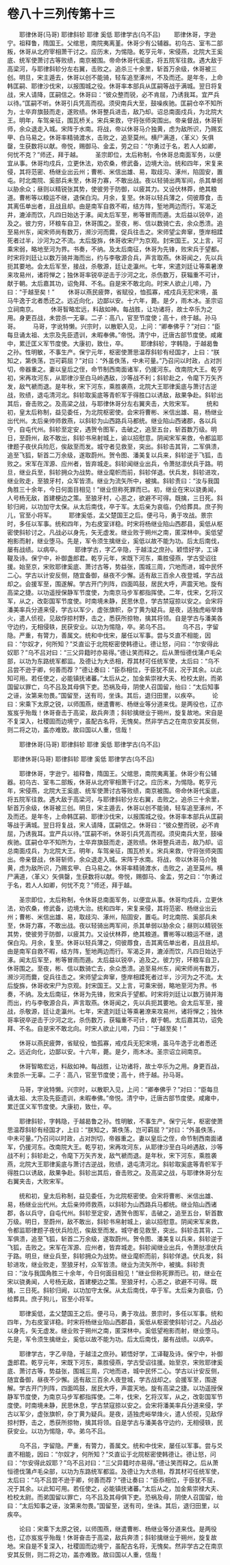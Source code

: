 # 卷八十三列传第十三

　　耶律休哥(马哥) 耶律斜轸 耶律 奚低 耶律学古(乌不吕) 　　耶律休哥，字逊宁。祖释鲁，隋国王。父绾思，南院夷离堇。休哥少有公辅器。初乌古、室韦二部叛，休哥从北府宰相萧干讨之。应历末，为惕隐。乾亨元年，宋侵燕，北院大王奚底、统军使萧讨古等败绩，南京被围。帝命休哥代奚底，将五院军往救。遇大敌于高梁河，与耶律斜轸分左右翼，击败之。追杀三十余里，斩首万余级，休哥被三创。明旦，宋主遁去，休哥以创不能骑，轻车追至涿州，不及而还。是年冬，上命韩匡嗣、耶律沙伐宋，以报围城之役。休哥率本部兵从匡嗣等战于满城。翌日将复战，宋人请降，匡嗣信之。休哥曰：“彼众整而锐，必不肯屈，乃诱我耳。宜严兵以待。”匡嗣不听。休哥引兵凭高而视。须臾南兵大至，鼓噪疾驰。匡嗣仓卒不知所为，士卒弃旗鼓而走，遂败绩。休哥整兵进击，敌乃却。诏总南面戍兵，为北院大王。明年，车驾亲征，围瓦桥关。宋兵来救，守将张师突围出。帝亲督战，休哥斩师，余众退走入城。宋阵于水南。将战，帝以休哥马介独黄，虑为敌所识，乃赐玄甲、白马易之。休哥率精骑渡水，击败之，追至莫州。横尸满道，〈革义〉矢俱罄，生获数将以献。帝悦，赐御马、金盂，劳之曰：“尔勇过于名，若人人如卿，何忧不克？”师还，拜于越。 　　圣宗即位，太后称制，令休哥总南面军务，以便宜从事。休哥均戍兵，立更休法，劝农桑，修武备，边境大治。统和四年，宋复来侵，其将范密、杨继业出云州；曹彬、米信出雄、易，取歧沟、涿州，陷固安，置屯。时北南院、奚部兵未至，休哥力寡，不敢出战。夜以轻骑出两军间，杀其单弱以胁余众；昼则以精锐张其势，使彼劳于防御，以疲其力。又设伏林莽，绝其粮道。曹彬等以粮运不继，退保白沟。月余，复至。休哥以轻兵薄之，伺彼蓐食，击其离伍单出者，且战且却。由是南军自救不暇，结方阵，堑地两边而行。军渴乏井，漉淖而饮，凡四日始达于涿。闻太后军至，彬等冒雨而遁。太后益以锐卒，追及之。彼力穷，环粮车自卫，休哥围之。至夜，彬、信以数骑亡去，余众悉溃。追至易州东，闻宋师尚有数万，濒沙河而爨，促兵往击之。宋师望尘奔窜，堕岸相蹂死者过半，沙河为之不流。太后旋旆，休哥收宋尸为京观。封宋国王。又上言，可乘宋弱，略地至河为界。书奏，不纳。及太后南征，休哥为先锋，败宋兵于望都。时宋将刘廷让以数万骑并海而出，约与李敬源合兵，声言取燕。休哥闻之，先以兵扼其要地。会太后军至，接战，杀敬源，廷让走瀛州。七年，宋遣刘廷让等乘暑潦来攻易州，诸将惮之；独休哥率锐卒逆击于沙河之北，杀伤数万，获辎重不可计，献于朝。太后嘉其功，诏免拜、不名。自是宋不敢北向。时宋人欲止儿啼，乃曰：“于越至矣！” 　　休哥以燕民疲弊，省赋役，恤孤寡，戒戍兵无犯宋境，虽马牛逸于北者悉还之。远近向化，边鄙以安。十六年，薨。是夕，雨木冰。圣宗诏立祠南京。 　　休哥智略宏远，料敌如神。每战胜，让功诸将，故士卒乐为之用。身更百战，未尝杀一无辜。二子：高八，官至节度使；高十，终于越。孙马哥。 　　马哥，字讹特懒。兴宗时，以散职入见，上问：“卿奉佛乎？”对曰：“臣每旦诵太祖、太宗及先臣遗训，未暇奉佛。”帝悦。清宁中，迁唐古部节度使。咸雍中，累迁匡义军节度使。大康初，致仕，卒。 　　耶律斜轸，字韩隐，于越曷鲁之孙。性明敏，不事生产。保宁元年，枢密使萧思温荐斜轸有经国才，上曰：“朕知之，第佚荡，岂可羁屈？”对曰：“外虽佚荡，中未可量。”乃召问以时政，占对剀切，帝器重之。妻以皇后之侄，命节制西南面诸军，仍援河东。改南院大王。乾亨初，宋再攻河东，从耶律沙至白马岭遇敌，沙等战不利；斜轸赴之，令麾下万矢齐发，敌气褫而退。是年秋，宋下河东，乘胜袭燕，北院大王耶律奚底与萧讨古逆战，败绩，退屯清河北。斜轸取奚底等青帜军于得胜口以诱敌，敌果争赴。斜轸出其后，奋击败之。及高梁之战，与耶律休哥分左右翼夹击，大败宋军。 　　统和初，皇太后称制，益见委任，为北院枢密使。会宋将曹彬、米信出雄、易，杨继业出代州。太后亲帅师救燕，以斜轸为山西路兵马都统。继业陷山西诸郡，各以兵守，自屯代州。斜轸至定安，遇贺令图军，击破之，追至五台，斩首数万级。明日，至蔚州，敌不敢出，斜轸书帛射城上，谕以招慰意。阴闻宋军来救，令都监耶律题子夜伏兵险厄，俟敌至而发。城守者见救至，突出。斜轸击其背，二军俱溃，追至飞狐，斩首二万余级，遂取蔚州。贺令图、潘美复以兵来，斜轸逆于飞狐，击败之。宋军在浑源、应州者，皆弃城走。斜轸闻继业出兵，令萧挞凛伏兵于路。明旦，继业兵至，斜轸拥众为战势。继业麾帜而前，斜轸佯退。伏兵发，斜轸进攻，继业败走，至狼牙村，众军皆溃。继业为流矢所中，被擒。斜轸责曰：“汝与我国角胜三十余年，今日何面目相见！”继业但称死罪而已。初，继业在宋以骁勇闻，人号杨无敌，首建梗边之策。至狼牙村，心恶之，欲避不可得。既擒，三日死。斜轸归阙，以功加守太保。从太后南伐，卒于军。太后亲为哀临，仍给葬具。庶子狗儿，官至小将军。 　　耶律奚低，孟父楚国王之后。便弓马，勇于攻战。景宗时，多任以军事。统和四年，为右皮室详稳。时宋将杨继业陷山西郡县，奚低从枢密使斜轸讨之。凡战必以身先，矢无虚发。继业败于朔州之南，匿深林中。奚低望袍影而射，继业堕马。先是，军令须生擒继业，奚低以故不能为功。后太后南伐，屡有战绩。以病卒。 　　耶律学古，字乙辛隐，于越洼之庶孙。颖悟好学，工译鞮及诗。保宁中，补御盏郎君。乾亨元年，宋既下河东，乘胜侵燕，学古受诏往援。始至京，宋败耶律奚底、萧讨古等，势益张，围城三周，穴地而进，城中民怀二心。学古以计安反侧，随宜备御，昼夜不少懈。适有敌三百余人夜登城，学古战却之。会援军至，围遂解。学古开门列阵，四面鸣鼓，居民大呼，声震天地。旋有高梁之捷。以功遥授保静军节度使，为南京马步军都指挥使。二年，伐宋，乞将汉军，从之，改彰国军节度使。时南境未静，民思休息，学古禁寇掠以安之。会宋将潘美率兵分道来侵，学古以军少，虚张旗帜，杂丁黄为疑兵。是夜，适独虎峪举烽火，遣人侦视，见敌俘掠村野，击之，悉获所掠物，擒其将领。自是学古与潘美各守边约，无相侵轶，民获安业。以功为惕隐，卒。弟乌不吕。 　　乌不吕，字留隐。严重，有膂力，善属文。统和中伐宋，屡任以军事。尝与爻直不相能，因曰：“尔奴才，何所知？”爻直讼于北院枢密使韩德让。德让怒，问曰：“尔安得此奴耶？”乌不吕对曰：“三父异籍时亦易得。”德让笑而释之。后从萧恒德伐蒲卢毛朵部，以功为东路统军都监。及德让为大丞相，荐其材可任统军使，太后曰：“乌不吕尝不逊于卿，何善而荐？”德让奏曰：“臣忝相位，于臣犹不屈，况于其余。以此知可用。若任使之，必能镇抚诸蕃。”太后从之，加金紫崇禄大夫、检校太尉。而弟国留以罪亡，乌不吕及其母俱下吏。恐祸及母，阴使人召国留，绐曰：“太后知事之诬，汝第来勿畏。”国留至，送有司，坐诛。其后，退归田里，以疾卒。 　　论曰：宋乘下太原之锐，以师围燕，继遣曹彬、杨继业等分道来伐。是两役也，辽亦岌岌乎殆哉！休哥奋击于高梁，敌兵奔溃；斜轸擒继业于朔州，旋复故地。宋自是不复深入，社稷固而边境宁，虽配古名将，无愧矣。然非学古之在南京安其反侧，则二将之功，盖亦难致。故曰国以人重，信哉！  

　　耶律休哥(马哥) 耶律斜轸 耶律 奚低 耶律学古(乌不吕)

　耶律休哥(马哥) 耶律斜轸 耶律 奚低 耶律学古(乌不吕)

　　耶律休哥，字逊宁。祖释鲁，隋国王。父绾思，南院夷离堇。休哥少有公辅器。初乌古、室韦二部叛，休哥从北府宰相萧干讨之。应历末，为惕隐。乾亨元年，宋侵燕，北院大王奚底、统军使萧讨古等败绩，南京被围。帝命休哥代奚底，将五院军往救。遇大敌于高梁河，与耶律斜轸分左右翼，击败之。追杀三十余里，斩首万余级，休哥被三创。明旦，宋主遁去，休哥以创不能骑，轻车追至涿州，不及而还。是年冬，上命韩匡嗣、耶律沙伐宋，以报围城之役。休哥率本部兵从匡嗣等战于满城。翌日将复战，宋人请降，匡嗣信之。休哥曰：“彼众整而锐，必不肯屈，乃诱我耳。宜严兵以待。”匡嗣不听。休哥引兵凭高而视。须臾南兵大至，鼓噪疾驰。匡嗣仓卒不知所为，士卒弃旗鼓而走，遂败绩。休哥整兵进击，敌乃却。诏总南面戍兵，为北院大王。明年，车驾亲征，围瓦桥关。宋兵来救，守将张师突围出。帝亲督战，休哥斩师，余众退走入城。宋阵于水南。将战，帝以休哥马介独黄，虑为敌所识，乃赐玄甲、白马易之。休哥率精骑渡水，击败之，追至莫州。横尸满道，〈革义〉矢俱罄，生获数将以献。帝悦，赐御马、金盂，劳之曰：“尔勇过于名，若人人如卿，何忧不克？”师还，拜于越。

　　圣宗即位，太后称制，令休哥总南面军务，以便宜从事。休哥均戍兵，立更休法，劝农桑，修武备，边境大治。统和四年，宋复来侵，其将范密、杨继业出云州；曹彬、米信出雄、易，取歧沟、涿州，陷固安，置屯。时北南院、奚部兵未至，休哥力寡，不敢出战。夜以轻骑出两军间，杀其单弱以胁余众；昼则以精锐张其势，使彼劳于防御，以疲其力。又设伏林莽，绝其粮道。曹彬等以粮运不继，退保白沟。月余，复至。休哥以轻兵薄之，伺彼蓐食，击其离伍单出者，且战且却。由是南军自救不暇，结方阵，堑地两边而行。军渴乏井，漉淖而饮，凡四日始达于涿。闻太后军至，彬等冒雨而遁。太后益以锐卒，追及之。彼力穷，环粮车自卫，休哥围之。至夜，彬、信以数骑亡去，余众悉溃。追至易州东，闻宋师尚有数万，濒沙河而爨，促兵往击之。宋师望尘奔窜，堕岸相蹂死者过半，沙河为之不流。太后旋旆，休哥收宋尸为京观。封宋国王。又上言，可乘宋弱，略地至河为界。书奏，不纳。及太后南征，休哥为先锋，败宋兵于望都。时宋将刘廷让以数万骑并海而出，约与李敬源合兵，声言取燕。休哥闻之，先以兵扼其要地。会太后军至，接战，杀敬源，廷让走瀛州。七年，宋遣刘廷让等乘暑潦来攻易州，诸将惮之；独休哥率锐卒逆击于沙河之北，杀伤数万，获辎重不可计，献于朝。太后嘉其功，诏免拜、不名。自是宋不敢北向。时宋人欲止儿啼，乃曰：“于越至矣！”

　　休哥以燕民疲弊，省赋役，恤孤寡，戒戍兵无犯宋境，虽马牛逸于北者悉还之。远近向化，边鄙以安。十六年，薨。是夕，雨木冰。圣宗诏立祠南京。

　　休哥智略宏远，料敌如神。每战胜，让功诸将，故士卒乐为之用。身更百战，未尝杀一无辜。二子：高八，官至节度使；高十，终于越。孙马哥。

　　马哥，字讹特懒。兴宗时，以散职入见，上问：“卿奉佛乎？”对曰：“臣每旦诵太祖、太宗及先臣遗训，未暇奉佛。”帝悦。清宁中，迁唐古部节度使。咸雍中，累迁匡义军节度使。大康初，致仕，卒。

　　耶律斜轸，字韩隐，于越曷鲁之孙。性明敏，不事生产。保宁元年，枢密使萧思温荐斜轸有经国才，上曰：“朕知之，第佚荡，岂可羁屈？”对曰：“外虽佚荡，中未可量。”乃召问以时政，占对剀切，帝器重之。妻以皇后之侄，命节制西南面诸军，仍援河东。改南院大王。乾亨初，宋再攻河东，从耶律沙至白马岭遇敌，沙等战不利；斜轸赴之，令麾下万矢齐发，敌气褫而退。是年秋，宋下河东，乘胜袭燕，北院大王耶律奚底与萧讨古逆战，败绩，退屯清河北。斜轸取奚底等青帜军于得胜口以诱敌，敌果争赴。斜轸出其后，奋击败之。及高梁之战，与耶律休哥分左右翼夹击，大败宋军。

　　统和初，皇太后称制，益见委任，为北院枢密使。会宋将曹彬、米信出雄、易，杨继业出代州。太后亲帅师救燕，以斜轸为山西路兵马都统。继业陷山西诸郡，各以兵守，自屯代州。斜轸至定安，遇贺令图军，击破之，追至五台，斩首数万级。明日，至蔚州，敌不敢出，斜轸书帛射城上，谕以招慰意。阴闻宋军来救，令都监耶律题子夜伏兵险厄，俟敌至而发。城守者见救至，突出。斜轸击其背，二军俱溃，追至飞狐，斩首二万余级，遂取蔚州。贺令图、潘美复以兵来，斜轸逆于飞狐，击败之。宋军在浑源、应州者，皆弃城走。斜轸闻继业出兵，令萧挞凛伏兵于路。明旦，继业兵至，斜轸拥众为战势。继业麾帜而前，斜轸佯退。伏兵发，斜轸进攻，继业败走，至狼牙村，众军皆溃。继业为流矢所中，被擒。斜轸责曰：“汝与我国角胜三十余年，今日何面目相见！”继业但称死罪而已。初，继业在宋以骁勇闻，人号杨无敌，首建梗边之策。至狼牙村，心恶之，欲避不可得。既擒，三日死。斜轸归阙，以功加守太保。从太后南伐，卒于军。太后亲为哀临，仍给葬具。庶子狗儿，官至小将军。

　　耶律奚低，孟父楚国王之后。便弓马，勇于攻战。景宗时，多任以军事。统和四年，为右皮室详稳。时宋将杨继业陷山西郡县，奚低从枢密使斜轸讨之。凡战必以身先，矢无虚发。继业败于朔州之南，匿深林中。奚低望袍影而射，继业堕马。先是，军令须生擒继业，奚低以故不能为功。后太后南伐，屡有战绩。以病卒。

　　耶律学古，字乙辛隐，于越洼之庶孙。颖悟好学，工译鞮及诗。保宁中，补御盏郎君。乾亨元年，宋既下河东，乘胜侵燕，学古受诏往援。始至京，宋败耶律奚底、萧讨古等，势益张，围城三周，穴地而进，城中民怀二心。学古以计安反侧，随宜备御，昼夜不少懈。适有敌三百余人夜登城，学古战却之。会援军至，围遂解。学古开门列阵，四面鸣鼓，居民大呼，声震天地。旋有高梁之捷。以功遥授保静军节度使，为南京马步军都指挥使。二年，伐宋，乞将汉军，从之，改彰国军节度使。时南境未静，民思休息，学古禁寇掠以安之。会宋将潘美率兵分道来侵，学古以军少，虚张旗帜，杂丁黄为疑兵。是夜，适独虎峪举烽火，遣人侦视，见敌俘掠村野，击之，悉获所掠物，擒其将领。自是学古与潘美各守边约，无相侵轶，民获安业。以功为惕隐，卒。弟乌不吕。

　　乌不吕，字留隐。严重，有膂力，善属文。统和中伐宋，屡任以军事。尝与爻直不相能，因曰：“尔奴才，何所知？”爻直讼于北院枢密使韩德让。德让怒，问曰：“尔安得此奴耶？”乌不吕对曰：“三父异籍时亦易得。”德让笑而释之。后从萧恒德伐蒲卢毛朵部，以功为东路统军都监。及德让为大丞相，荐其材可任统军使，太后曰：“乌不吕尝不逊于卿，何善而荐？”德让奏曰：“臣忝相位，于臣犹不屈，况于其余。以此知可用。若任使之，必能镇抚诸蕃。”太后从之，加金紫崇禄大夫、检校太尉。而弟国留以罪亡，乌不吕及其母俱下吏。恐祸及母，阴使人召国留，绐曰：“太后知事之诬，汝第来勿畏。”国留至，送有司，坐诛。其后，退归田里，以疾卒。

　　论曰：宋乘下太原之锐，以师围燕，继遣曹彬、杨继业等分道来伐。是两役也，辽亦岌岌乎殆哉！休哥奋击于高梁，敌兵奔溃；斜轸擒继业于朔州，旋复故地。宋自是不复深入，社稷固而边境宁，虽配古名将，无愧矣。然非学古之在南京安其反侧，则二将之功，盖亦难致。故曰国以人重，信哉！

 